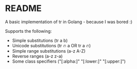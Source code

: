 # README


A basic implementation of tr in Golang - because I was bored :)



Supports the following: 
- Simple substitutions (tr a b)
- Unicode substitutions (tr 🔥 a  OR  tr a 🔥)
- Simple range substitutions (a-z A-Z)
- Reverse ranges (a-z z-a)
- Some class specifiers ("[:alpha:]" "[:lower:]" "[:upper:]")